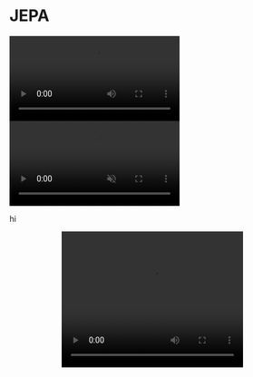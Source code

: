# JEPA

<!--
## Convolutional Autoencoder
learn to recreate mnist image using convolutional autoencoder<br />
model size is significantly smaller than the naive MLP autoencoder<br />
#### [Open `conv_autoencoder.ipynb` in Google Colab](https://colab.research.google.com/github/eisbetterthanpi/pytorch/blob/master/procgen_jepa.ipynb)
<div align="center">
  <div>&nbsp;</div>
  <img src="resources/og4.png" width="200"/> 
  <img src="resources/convt4.png" width="200"/> 
  <img src="resources/upsample4.png" width="200"/> 
  <div align="center">original | conv transpose | conv upsample </div>
</div>
-->
<video src="resources/not_luck.mp4" controls>
    Your browser does not support the video tag.
</video>


<video autoplay muted loop>
  <source src="resources/not_luck.mp4" type="video/mp4">
</video>

hi
<div align="center">
<!-- <video width="320" height="240" autoplay loop muted> -->
<video width="320" height="240">
  <source src="resources/not_luck.mp4" type="video/mp4" />
  <source src="resources/not_luck.mp4" type="video/mp4" />
</video>
</div>
<!--   <source src="movie.ogg" type="video/ogg" /> -->
<!--   Your browser does not support the video tag. -->

